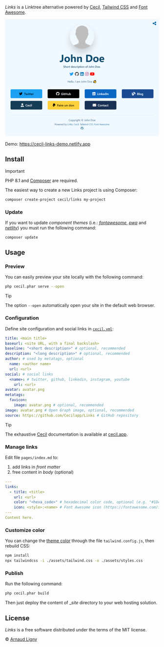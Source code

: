 _Links_ is a Linktree alternative powered by [Cecil](https://cecil.app), [Tailwind CSS](https://tailwindcss.com) and [Font Awesome](https://fontawesome.com).

[![Links example](docs/screenshot.png)](links.cecil.app)

Demo: <https://cecil-links-demo.netlify.app>

## Install

> [!IMPORTANT]
> PHP 8.1 and [Composer](https://getcomposer.org) are required.

The easiest way to create a new Links project is using Composer:

```bash
composer create-project cecil/links my-project
```

### Update

If you want to update _component themes_ (i.e.: _[fontawesome](https://github.com/Cecilapp/theme-fontawesome#readme)_, _[pwa](https://github.com/Cecilapp/theme-pwa#readme)_ and _[netlity](https://github.com/Cecilapp/theme-netlify#readme)_) you must run the following command:

```bash
composer update
```

## Usage

### Preview

You can easily preview your site locally with the following command:

```bash
php cecil.phar serve --open
```

> [!TIP]
> The option `--open` automatically open your site in the default web browser.

### Configuration

Define site configuration and social links in [`cecil.yml`](cecil.yml):

```yaml
title: <main title>
baseurl: <site URL, with a final backslash>
baseline: "<short description>" # optional, recommended
description: "<long description>" # optional, recommended
author: # used by metatags, optional
  name: <author name>
  url: <url>
social: # social links
  <name>: # twitter, github, linkedin, instagram, youtube
    url: <url>
avatar: avatar.png
metatags:
  favicon:
    image: avatar.png # optional, recommended
image: avatar.png # Open Graph image, optional, recommended
source: https://github.com/Cecilapp/Links # GitHub repository
```

> [!TIP]
> The exhaustive [Cecil](https://cecil/app) documentation is available at [cecil.app](https://cecil.app/documentation/configuration/).

### Manage links

Edit file `pages/index.md` to:

1. add links in _front matter_
2. free content in _body_ (optional)

```yaml
---
links:
  - title: <title>
    url: <url>
    color: "<hexa_code>" # hexadecimal color code, optional (e.g. "#1DA1F2")
    icon: <style>:<name> # Font Awesome icon (https://fontawesome.com/icons), optional (e.g. "brands:github")
---
Content here.
```

### Customize color

You can change the [theme color](ttps://tailwindcss.com/docs/customizing-colors) through the file `tailwind.config.js`, then rebuild CSS:

```bash
npm install
npx tailwindcss -i ./assets/tailwind.css -o ./assets/styles.css
```

### Publish

Run the following command:

```bash
php cecil.phar build
```

Then just deploy the content of __site_ directory to your web hosting solution.

## License

_Links_ is a free software distributed under the terms of the MIT license.

© [Arnaud Ligny](https://arnaudligny.fr)
